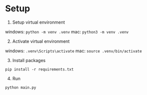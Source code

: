 # Setup

1. Setup virtual environment

windows: `python -m venv .venv`
mac: `python3 -m venv .venv`

2. Activate virtual environment

windows: `.venv\Scripts\activate`
mac: `source .venv/bin/activate`

3. Install packages

`pip install -r requirements.txt`

4. Run

`python main.py`
